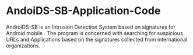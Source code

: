 # AndoiDS-SB-Application-Code
AndroiDS-SB is an Intrusion Detection System based on signatures for Android mobile . The program is concerned with searching for suspicious URLs and Applications based on the signatures collected from international organizations. 
